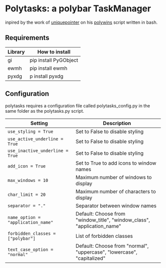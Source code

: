 # Polytasks: a polybar TaskManager

inpired by the work of [uniquepointer](https://github.com/uniquepointer) on his [polywins](https://github.com/uniquepointer/polywins) script written in bash.

## Requirements
| Library | How to install |
| --- | --- |
| gi | pip install PyGObject |
| ewmh | pip install ewmh |
| pyxdg | p install pyxdg |


## Configuration

polytasks requires a configuration file called polytasks_config.py in the same folder as the polytasks.py script.


| Setting | Description |
| --- | --- |
| `use_styling = True` | Set to False to disable styling |
| `use_active_underline = True` | Set to False to disable styling |
| `use_inactive_underline = True` | Set to False to disable styling |
| `add_icon = True` | Set to True to add icons to window names |
| `max_windows = 10` | Maximum number of windows to display |
| `char_limit = 20` | Maximum number of characters to display |
| `separator = "."` | Separator between window names |
| `name_option = "application_name"` | Default: Choose from "window_title", "window_class", "application_name" |
| `forbidden_classes = ["polybar"]` | List of forbidden classes
| `text_case_option = "normal"` | Default: Choose from "normal", "uppercase", "lowercase", "capitalized" |
